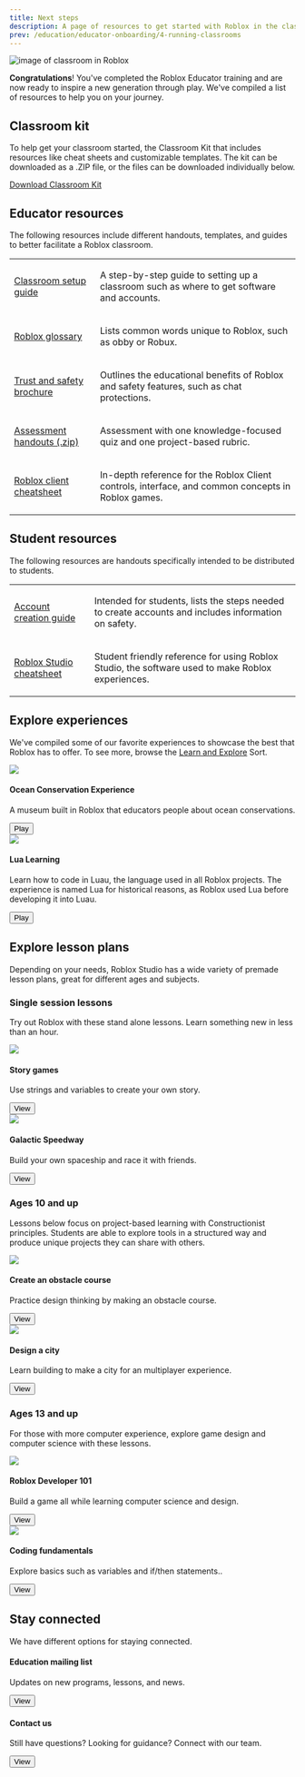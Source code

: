```yaml
---
title: Next steps
description: A page of resources to get started with Roblox in the classroom for teachers. Includes Roblox handouts, presentations, and where to find educational experiences.
prev: /education/educator-onboarding/4-running-classrooms
---
```


![image of classroom in Roblox](../../assets/education/educator-onboarding/hero-banner-classroom.jpg)

**Congratulations**! You've completed the Roblox Educator training and are now ready to inspire a new generation through play. We've compiled a list of resources to help you on your journey.

## Classroom kit

To help get your classroom started, the Classroom Kit that includes resources like cheat sheets and customizable templates. The kit can be downloaded as a .ZIP file, or the files can be downloaded individually below.

<a href="../../assets/education/legacy/Roblox_Classroom_Kit.zip" target="_blank" rel="noopener">Download Classroom Kit</a>

## Educator resources

The following resources include different handouts, templates, and guides to better facilitate a Roblox classroom.

<div><table>
<tbody>
<tr>
<td>
<p><a href="../../assets/education/legacy/Handout_-_Getting_Ready.pdf">Classroom setup guide</a></p>
</td>
<td>
<p>A step-by-step guide to setting up a classroom such as where to get software and accounts.</p>
</td>
</tr>
<tr>
<td>
<p><a href="../../assets/education/legacy/Handout_-_Roblox_Glossary.pdf">Roblox glossary</a></p>
</td>
<td>
<p>Lists common words unique to Roblox, such as obby or Robux.</p>
</td>
</tr>
<tr>
<td>
<p><a href="../../assets/education/legacy/Safety_education_brochure.pdf">Trust and safety brochure</a></p>
</td>
<td>
<p>Outlines the educational benefits of Roblox and safety features, such as chat protections.</p>
</td>
</tr>
<tr>
<td>
<p><a href="../../assets/education/legacy/Roblox_Assessment_Handouts.zip">Assessment handouts (.zip)</a></p>
</td>
<td>
<p>Assessment with one knowledge-focused quiz and one project-based rubric.</p>
</td>
</tr>
<tr>
<td>
<p><a href="../../assets/education/legacy/Handout_-_Roblox_Client_Quick_Start_Guide.pdf">Roblox client cheatsheet</a></p>
</td>
<td>
<p>In-depth reference for the Roblox Client controls, interface, and common concepts in Roblox games.</p>
</td>
</tr>
</tbody>
</table>
</div>

## Student resources

The following resources are handouts specifically intended to be distributed to students.

<div><table>
<tbody>
<tr>
<td>
<p><a href="../../assets/education/legacy/Roblox_Account_Creation_(Student_Handout).pdf">Account creation guide</a></p>
</td>
<td>
<p>Intended for students, lists the steps needed to create accounts and includes information on safety.</p>
</td>
</tr>
<tr>
<td>
<p><a href="../../assets/education/legacy/RobloxStudio-Cheatsheet.pdf">Roblox Studio cheatsheet</a></p>
</td>
<td>
<p>Student friendly reference for using Roblox Studio, the software used to make Roblox experiences.</p>
</td>
</tr>
</tbody>
</table>
</div>

## Explore experiences

We've compiled some of our favorite experiences to showcase the best that Roblox has to offer. To see more, browse the <a href="https://www.roblox.com/discover#/sortName/Curated_67">Learn and Explore</a> Sort.

<Grid container spacing={2}>
<Grid item XSmall={6}>

  <div>
  <img src="../../assets/education/legacy/module5-gameImages-450x250-ocean.jpg" />
  <h4>Ocean Conservation Experience</h4>
  <p>
  A museum built in Roblox that educators people about ocean conservations.
  </p>
  <a href="https://www.roblox.com/games/6708164649/">
  <Button variant="contained">Play</Button>
  </a>
  </div>

</Grid>
<Grid item XSmall={6}>

  <div>
  <img src="../../assets/education/legacy/module5-gameImages-450x250-lua.jpg" />
  <h4>Lua Learning</h4>
  <p>
  Learn how to code in Luau, the language used in all Roblox projects. The experience is named Lua for historical reasons, as Roblox used Lua before developing it into Luau.
  </p>
  <a href="https://www.roblox.com/games/1334669864/">
  <Button variant="contained">Play</Button>
  </a>
  </div>

</Grid>

</Grid>

## Explore lesson plans

Depending on your needs, Roblox Studio has a wide variety of premade lesson plans, great for different ages and subjects.

### Single session lessons

Try out Roblox with these stand alone lessons. Learn something new in less than an hour.

<Grid container spacing={2}>
<Grid item XSmall={6}>

  <div>
  <img src="../../assets/education/legacy/WCCHero_312x200.png" />
  <h4>Story games</h4>
  <p>
  Use strings and variables to create your own story.
  </p>
  <a href="../../education/lesson-plans/story-games-lesson.md">
  <Button variant="contained">View</Button>
  </a>
  </div>

</Grid>

<Grid item XSmall={6}>
  <div>
  <img src="../../assets/education/legacy/ccw2019_thumbnail_312x200px.png" />
  <h4>Galactic Speedway</h4>
  <p>
  Build your own spaceship and race it with friends.
  </p>
  <a href="../../education/lesson-plans/galactic-speedway-lesson.md">
  <Button variant="contained">View</Button>
  </a>
  </div>

</Grid>

</Grid>

### Ages 10 and up

Lessons below focus on project-based learning with Constructionist principles. Students are able to explore tools in a structured way and produce unique projects they can share with others.

<Grid container spacing={2}>

<Grid item XSmall={6}>
  <div>
  <img src="../../assets/education/legacy/introToStudio_thumbnail.jpg" />
  <h4>Create an obstacle course</h4>
  <p>
  Practice design thinking by making an obstacle course.
  </p>
  <a href="../../education/lesson-plans/intro-to-game-and-coding.md">
  <Button variant="contained">View</Button>
  </a>
  </div>
</Grid>

<Grid item XSmall={6}>
  <div>
  <img src="../../assets/education/build-it-play-it-create-and-destroy/cc2019_thumbnail_312x200.jpg" />
  <h4>Design a city</h4>
  <p>
  Learn building to make a city for an multiplayer experience.
  </p>
  <a href="../../education/lesson-plans/create-and-destroy-lesson.md">
  <Button variant="contained">View</Button>
  </a>
  </div>
</Grid>

</Grid>

### Ages 13 and up

For those with more computer experience, explore game design and computer science with these lessons.

<Grid container spacing={2}>

<Grid item XSmall={6}>
  <div>
  <img src="../../assets/education/legacy/introToGameDesign_thumbnail.jpg" />
  <h4>Roblox Developer 101</h4>
  <p>
  Build a game all while learning computer science and design.
  </p>
  <a href="../../education/lesson-plans/roblox-developer/landing.md">
  <Button variant="contained">View</Button>
  </a>
  </div>
</Grid>

<Grid item XSmall={6}>
  <div>
  <img src="../../assets/education/legacy/coding4_loopingArraysThumbnail.jpg" />
  <h4>Coding fundamentals</h4>
  <p>
  Explore basics such as variables and if/then statements..
  </p>
  <a href="../../tutorials/fundamentals/coding-1/landing.md">
  <Button variant="contained">View</Button>
  </a>
  </div>
</Grid>

</Grid>

## Stay connected

We have different options for staying connected.

<Grid container spacing={2}>

<Grid item XSmall={6}>
  <div>
  <h4>Education mailing list</h4>
  <p>
  Updates on new programs, lessons, and news.
  </p>
  <a href="https://roblox.qualtrics.com/jfe/form/SV_3wmxTflT51MQDPM">
  <Button variant="text">View</Button>
  </a>
  </div>
</Grid>

<Grid item XSmall={6}>
  <div>
  <h4>Contact us</h4>
  <p>
  Still have questions? Looking for guidance? Connect with our team.
  </p>
  <a href="https://roblox.qualtrics.com/jfe/form/SV_8oiiVEvjteux7hk">
  <Button variant="text">View</Button>
  </a>
  </div>
</Grid>

</Grid>
